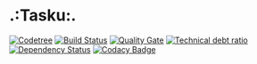 # .:Tasku:.
[![Codetree](https://codetree.com/images/managed-with-codetree.svg)](https://codetree.com/projects/cNfn)
[![Build Status](https://travis-ci.org/k1nG5l3yM/tasuku.svg?branch=master)](https://travis-ci.org/k1nG5l3yM/tasuku)
[![Quality Gate](https://sonarqube.com/api/badges/gate?key=za.co.kmotsepe:tasuku-maven-plugin)](https://sonarqube.com/dashboard/index/za.co.kmotsepe:tasuku-maven-plugin)
[![Technical debt ratio](https://sonarqube.com/api/badges/measure?key=za.co.kmotsepe:tasuku-maven-plugin&metric=sqale_debt_ratio)](https://sonarqube.com/dashboard/index/za.co.kmotsepe:tasuku-maven-plugin)
[![Dependency Status](https://www.versioneye.com/user/projects/596f3bab0fb24f003c6b087d/badge.svg?style=flat-square)](https://www.versioneye.com/user/projects/596f3bab0fb24f003c6b087d)
[![Codacy Badge](https://api.codacy.com/project/badge/Grade/0dada302b0d3432faac696297a142762)](https://www.codacy.com/app/kmotsepe/tasuku?utm_source=github.com&amp;utm_medium=referral&amp;utm_content=k1nG5l3yM/tasuku&amp;utm_campaign=Badge_Grade)
